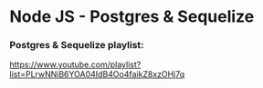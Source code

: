 ﻿# Node JS - Postgres & Sequelize

### Postgres & Sequelize playlist:
https://www.youtube.com/playlist?list=PLrwNNiB6YOA04IdB4Oo4faikZ8xzOHj7q
